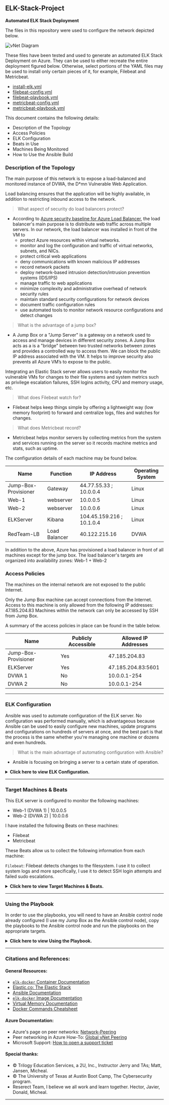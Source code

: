 ## ELK-Stack-Project
**Automated ELK Stack Deployment**
 
The files in this repository were used to configure the network depicted below.

![vNet Diagram](https://github.com/Diablo5G/ELK-Stack-Project/blob/main/Resources/Diagrams/ELK-Project-V1.jpg)
 
These files have been tested and used to generate an automated ELK Stack Deployment on Azure. They can be used to either recreate the entire deployment figured below. Otherwise, select portions of the YAML files may be used to install only certain pieces of it, for example, Filebeat and Metricbeat.

  - [install-elk.yml](https://github.com/Diablo5G/ELK-Stack-Project/blob/main/Ansible/install-elk.yml)
  - [filebeat-config.yml](https://github.com/Diablo5G/ELK-Stack-Project/blob/main/Ansible/filebeat-config.yml)
  - [filebeat-playbook.yml](https://github.com/Diablo5G/ELK-Stack-Project/blob/main/Ansible/filebeat-playbook.yml)
  - [metricbeat-config.yml](https://github.com/Diablo5G/ELK-Stack-Project/blob/main/Ansible/metricbeat-config.yml)
  - [metricbeat-playbook.yml](https://github.com/Diablo5G/ELK-Stack-Project/blob/main/Ansible/metricbeat-playbook.yml)
 
This document contains the following details:
- Description of the Topology
- Access Policies
- ELK Configuration
- Beats in Use
- Machines Being Monitored
- How to Use the Ansible Build
 
### Description of the Topology

The main purpose of this network is to expose a load-balanced and monitored instance of DVWA, the D*mn Vulnerable Web Application.

Load balancing ensures that the application will be highly available, in addition to restricting inbound access to the network.

> What aspect of security do load balancers protect?
- According to [Azure security baseline for Azure Load Balancer](https://bit.ly/3AnSRPV), the load balancer's main purpose is to distribute web traffic across multiple servers. In our network, the load balancer was installed in front of the VM to 
   - protect Azure resources within virtual networks.
   - monitor and log the configuration and traffic of virtual networks, subnets, and NICs.
   - protect critical web applications
   - deny communications with known malicious IP addresses
   - record network packets
   - deploy network-based intrusion detection/intrusion prevention systems (IDS/IPS)
   - manage traffic to web applications
   - minimize complexity and administrative overhead of network security rules
   - maintain standard security configurations for network devices
   - document traffic configuration rules
   - use automated tools to monitor network resource configurations and detect changes


> What is the advantage of a jump box?
- A Jump Box or a "Jump Server" is a gateway on a network used to access and manage devices in different security zones. A Jump Box acts as a is a "bridge" between two trusted networks between zones and provides a controlled way to access them. We can block the public IP address associated with the VM. It helps to improve security also prevents all Azure VM’s to expose to the public.

Integrating an Elastic Stack server allows users to easily monitor the vulnerable VMs for changes to their file systems and system metrics such as privilege escalation failures, SSH logins activity, CPU and memory usage, etc.

> What does Filebeat watch for?
- Filebeat helps keep things simple by offering a lightweight way (low memory footprint) to forward and centralize logs, files and watches for changes.

> What does Metricbeat record?
- Metricbeat helps monitor servers by collecting metrics from the system and services running on the server so it records machine metrics and stats, such as uptime.

The configuration details of each machine may be found below.
 
| Name     | Function | IP Address | Operating System |
|----------|----------|------------|------------------|
| Jump-Box-Provisioner | Gateway  | 44.77.55.33 ; 10.0.0.4   | Linux            |
| Web-1        |webserver    | 10.0.0.5     | Linux            |
| Web-2        |webserver    | 10.0.0.6     | Linux            |
| ELKServer    |Kibana       | 104.45.159.216 ; 10.1.0.4     | Linux            |
| RedTeam-LB|Load Balancer| 40.122.215.16| DVWA            |
 
In addition to the above, Azure has provisioned a load balancer in front of all machines except for the jump box. The load balancer's targets are organized into availability zones: Web-1 + Web-2


### Access Policies
 
The machines on the internal network are not exposed to the public Internet.
 
Only the Jump Box machine can accept connections from the Internet. Access to this machine is only allowed from the following IP addresses: 47.185.204.83 Machines within the network can only be accessed by SSH from Jump Box.
 
A summary of the access policies in place can be found in the table below.
 
| Name     | Publicly Accessible | Allowed IP Addresses |
|----------|---------------------|----------------------|
| Jump-Box-Provisioner | Yes                 | 47.185.204.83        |
| ELKServer      | Yes                  |  47.185.204.83:5601        |
| DVWA 1   | No                  |  10.0.0.1-254        |
| DVWA 2   | No                  |  10.0.0.1-254        |


 
---


### ELK Configuration
 
Ansible was used to automate configuration of the ELK server. No configuration was performed manually, which is advantageous because Ansible can be used to easily configure new machines, update programs and configurations on hundreds of servers at once, and the best part is that the process is the same whether you're managing one machine or dozens and even hundreds.

> What is the main advantage of automating configuration with Ansible?
- Ansible is focusing on bringing a server to a certain state of operation.

<details>
<summary> <b> Click here to view ELK Configuration. </b> </summary>

---
 
We will configure an ELK server within virtual network. Specifically,
 
- Deployed a new VM on your virtual network.
- Created an Ansible play to install and configure an ELK instance.
- Restricted access to the new server.

#### Deployed a new VM on your virtual network. 
 
1. Create a new vNet located in the same resource group you have been using. 
- Make sure this vNet is located in a new region and not the same region as your other VM's, which region you select is not important as long as it's a different US region than your other resources. Leave the rest of the settings at default.
- In this example, that the IP Addressing has automatically created a new network space of 10.1.0.0/16. If your network is different (10.2.0.0 or 10.3.0.0) it is ok as long as you accept the default settings. Azure automatically creates a network that will work.

![Create vNet](https://github.com/Diablo5G/ELK-Stack-Project/blob/main/Resources/Images/Create%20vNet.png)  

2. Create a Peer connection between your vNets. This will allow traffic to pass between your vNets and regions. This peer connection will make both a connection from your first vNet to your Second vNet And a reverse connection from your second vNet back to your first vNet. This will allow traffic to pass in both directions.
- Navigate to `Virtual Network` in the Azure Portal.
- Select your new vNet to view it's details.
- Under `Settings` on the left side, select `Peerings`.
- Click the + Add button to create a new Peering.
- A unique name of the connection from your new vNet to your old vNet such as depicted example below.
- Choose your original RedTeam vNet in the dropdown labeled `Virtual Network`.
- Leave all other settings at their defaults.
 
![PeeringsELKtoRed](https://github.com/Diablo5G/ELK-Stack-Project/blob/main/Resources/Images/ELKtoRed.png) 
 
![PeeringsRedtoELK](https://github.com/Diablo5G/ELK-Stack-Project/blob/main/Resources/Images/RedtoELK.png)  

3. Create a new Ubuntu VM in your virtual network with the following configurations:
- The VM must have a public IP address.
- The VM must be added to the new region in which you created your new vNet. You want to make sure you select your new vNEt and allow a new basic Security Group to be created for this VM.
- The VM must use the same SSH keys as your WebserverVM's. This should be the ssh keys that were created on the Ansible container that's running on your jump box.
- After creating the new VM in Azure, verify that it works as expected by connecting via SSH from the Ansible container on your jump box VM.

   - ```bash
        ssh sysadmin@<jump-box-provisioner>
     ``` 
   - ```bash
        sudo docker container list -a
     ``` 
   - ```bash
        sudo docker start goofy_wright && sudo docker attach goofy_wright
     ``` 
 
![connect_on_newVM](https://github.com/Diablo5G/ELK-Stack-Project/blob/main/Resources/Images/connect_on_newVM.png)  
 
- Copy the SSH key from the Ansible container on your jump box:
   - RUN `cat id_rsa.pub` Configure a new VM using that SSH key.
 
![RSA](https://github.com/Diablo5G/ELK-Stack-Project/blob/main/Resources/Images/id_rsa.pub_on_newVM.png) 
 

#### Created an Ansible play to install and configure an ELK instance.

In this step, you have to:
- Add your new VM to the Ansible hosts file.
- Create a new Ansible playbook to use for your new ELK virtual machine.
- From your Ansible container, add the new VM to Ansible's hosts file.
   - RUN `nano /etc/ansible/hosts` and put your IP with `ansible_python_interpreter=/usr/bin/python3`

![hosts file editing](https://github.com/Diablo5G/ELK-Stack-Project/blob/main/Resources/Images/CatHosts.png)  

- In the below play, representing the header of the YAML file, I defined the title of my playbook based on the playbook's main goal by setting the keyword 'name:' to: "Configure Elk VM with Docker". Next, I defined the user account for the SSH connection, by setting the keyword 'remote_user:' to "sysadmin" then activated privilege escalation by setting the keyword 'become:' to "true". 
 
 The playbook implements the following tasks:

```yaml
---
- name: Configure Elk VM with Docker
  hosts: elk
  remote_user: sysadmin
  become: true
  tasks:
```
 
In this play, the ansible package manager module is tasked with installing docker.io. The keyword 'update_cache:' is set to "yes" to download package information from all configured sources and their dependencies prior to installing docker, it is necessary to successfully install docker in this case. Next the keyword 'state:' is set to "present" to verify that the package is installed.


```yaml
     # Use apt module
    - name: Install docker.io
      apt:
        update_cache: yes
        name: docker.io
        state: present
```

In this play, the ansible package manager module is tasked with installing  'pip3', a version of the 'pip installer' which is a standard package manager used to install and maintain packages for Python.
The keyword 'force_apt_get:' is set to "yes" to force usage of apt-get instead of aptitude. The keyword 'state:' is set to "present" to verify that the package is installed.

```yaml
      # Use apt module
    - name: Install pip3
      apt:
        force_apt_get: yes
        name: python3-pip
        state: present
```

In this play the pip installer is used to install docker and also verify afterwards that docker is installed ('state: present').

```yaml
      # Use pip module
    - name: Install Docker python module
      pip:
        name: docker
        state: present
```

In this play, the ansible sysctl module configures the target virtual machine (i.e., the Elk server VM) to use more memory. On newer version of Elasticsearch, the max virtual memory areas is likely to be too low by default (ie., 65530) and will result in the following error: "elasticsearch | max virtual memory areas vm.max_map_count [65530] likely too low, increase to at least [262144]", thus requiring the increase of vm.max_map_count to at least 262144 using the sysctl module (keyword 'value:' set to "262144"). The keyword 'state:' is set to "present" to verify that the change was applied. The sysctl command is used to modify Linux kernel variables at runtime, to apply the changes to the virtual memory variables, the new variables need to be reloaded so the keyword 'reload:' is set to "yes" (this is also necessary in case the VM has been restarted).

```yaml
      # Use sysctl module
    - name: Use more memory
      sysctl:
        name: vm.max_map_count
        value: "262144"
        state: present
        reload: yes
```

In this play, the ansible docker_container module is used to download and launch our Elk container. The container is pulled from the docker hub repository. The keyword 'image:' is set with the value "sebp/elk:761", "sebp" is the creator of the container (i.e., Sebastien Pujadas). "elk" is the container and "761" is the version of the container. The keyword 'state:' is set to "started" to start the container upon creation. The keyword 'restart_policy:' is set to "always" and will ensure that the container restarts if you restart your web vm. Without it, you will have to restart your container when you restart the machine.
The keyword 'published_ports:' is set with the 3 ports that are used by our Elastic stack configuration, i.e., "5601" is the port used by Kibana, "9200" is the port used by Elasticsearch for requests by default and "5400" is the default port Logstash listens on for incoming Beats connections (we will go over the Beats we installed in the following section "Target Machines & Beats").

```yaml
      # Use docker_container module
    - name: download and launch a docker elk container
      docker_container:
        name: elk
        image: sebp/elk:761
        state: started
        restart_policy: always
        published_ports:
          - 5601:5601
          - 9200:9200
          - 5044:5044
```

In this play, the ansible systemd module is used to start docker on boot, setting the keyword 'enabled:' to "yes".

```yaml
      # Use systemd module
    - name: Enable service docker on boot
      systemd:
        name: docker
        enabled: yes
```
![Install_elk_yml](https://github.com/Diablo5G/ELK-Stack-Project/blob/main/Resources/Images/Install_elk_yml.png)

Now we can start launching and exposing the container by run

```bash
ansible-playbook install-elk.yml
```

The following screenshot displays the result of running `install-elk.yml`

![Docker ELKResult output](https://github.com/Diablo5G/ELK-Stack-Project/blob/main/Resources/Images/Install_elk_result.png)

SSH to your container: ```ssh sysadmin@10.1.0.4``` and RUN ```sudo docker ps```

The following screenshot displays the result of running `docker ps` after successfully configuring the Elastic Stack instance.

![Docker InstallELK output](https://github.com/Diablo5G/ELK-Stack-Project/blob/main/Resources/Images/InstallELK.png)

Logging into the Elk server and manually launch the ELK container with: 

```bash
sudo docker start elk
```
then ```curl http://localhost:5601/app/kibana``` does return HTML.

The following screenshot displays the result of running `curl` after start ELK container

![Docker curl output](https://github.com/Diablo5G/ELK-Stack-Project/blob/main/Resources/Images/CurlResult.png)

This step is to restrict access to the ELK VM using Azure's network security groups (NSGs). We need to add public IP address to a whitelist, just as we did when clearing access to jump box.

Go to Network Security Group to config your host IP to Kibana as follow

![Docker InboundSecRules output](https://github.com/Diablo5G/ELK-Stack-Project/blob/main/Resources/Images/Docker%20InboundSecRules%20output.png)

Then try to access web browser to http://<your.ELK-VM.External.IP>:5601/app/kibana 
 
![Access_Kibana](https://github.com/Diablo5G/ELK-Stack-Project/blob/main/Resources/Images/Access_Kibana.png)

</details>

---

### Target Machines & Beats
This ELK server is configured to monitor the following machines:

- Web-1 (DVWA 1) | 10.0.0.5
- Web-2 (DVWA 2) | 10.0.0.6

I have installed the following Beats on these machines:

- Filebeat
- Metricbeat

These Beats allow us to collect the following information from each machine:

`Filebeat`: Filebeat detects changes to the filesystem. I use it to collect system logs and more specifically, I use it to detect SSH login attempts and failed sudo escalations.


<details>
<summary> <b> Click here to view Target Machines & Beats. </b> </summary>

---

Filebeat playbook I used below:

```yaml
---
- name: Install and Launch Filebeat
  hosts: webservers
  become: yes
  tasks:
    # Use command module
  - name: Download filebeat .deb file
    command: curl -L -O https://artifacts.elastic.co/downloads/beats/filebeat/filebeat-7.4.0-amd64.deb
    # Use command module
  - name: Install filebeat .deb
    command: dpkg -i filebeat-7.4.0-amd64.deb
    # Use copy module
  - name: Drop in filebeat.yml
    copy:
      src: /etc/ansible/roles/install-filebeat/files/filebeat-config.yml
      dest: /etc/filebeat/filebeat.yml
    # Use command module
  - name: Enable and Configure System Module
    command: filebeat modules enable system
    # Use command module
  - name: Setup filebeat
    command: filebeat setup
    # Use command module
  - name: Start filebeat service
    command: service filebeat start
    # Use systemd module
  - name: Enable service filebeat on boot
    systemd:
      name: filebeat
      enabled: yes
```


`Metricbeat`: Metricbeat detects changes in system metrics, such as CPU usage and memory usage.

Metricbeat playbook I used below:

```yaml
---
- name: Install and Launch Metricbeat
  hosts: webservers
  become: true
  tasks:
    # Use command module
  - name: Download metricbeat
    command: curl -L -O https://artifacts.elastic.co/downloads/beats/metricbeat/metricbeat-7.4.0-amd64.deb
    # Use command module
  - name: install metricbeat
    command: dpkg -i metricbeat-7.4.0-amd64.deb
    # Use copy module
  - name: drop in metricbeat config
    copy:
      src: /etc/ansible/roles/install-metricbeat/files/metricbeat-config.yml
      dest: /etc/metricbeat/metricbeat.yml
    # Use command module
  - name: enable and configure docker module for metric beat
    command: metricbeat modules enable docker
    # Use command module
  - name: setup metric beat
    command: metricbeat setup
    # Use command module
  - name: start metric beat
    command: service metricbeat start
    # Use systemd module
  - name: Enable service metricbeat on boot
    systemd:
      name: metricbeat
      enabled: yes
```
 
</details>

---
 
### Using the Playbook
In order to use the playbooks, you will need to have an Ansible control node already configured (I use my Jump Box as the Ansible control node), copy the playbooks to the Ansible control node and run the playbooks on the appropriate targets. 

<details>
<summary> <b> Click here to view Using the Playbook. </b> </summary>

---

First, I SSH into the control node and follow the steps below:

- Copy the playbook files to the Ansible control node.
- Update the "hosts" file to include the groups of hosts representing the targeted servers to run the playbooks on.
- Run the playbooks, and navigate to the ELK server to check that the installation worked as expected.

So, first I connect to my Jump Box using the following command to SSH into the box:

```bash
ssh sysadmin@168.61.162.23
```

![SSH into ump box](https://github.com/Diablo5G/ELK-Stack-Project/blob/main/Resources/Images/SSH_into_Jump_Box.png)

Then I run the following command to start and launch my Ansible docker container (i.e., the Ansible Control Node):

```bash
sudo docker start goofy_wright
```
and

```bash
sudo docker attach goofy_wright 
```

Note: Your container will have a different name.

![Start and launch ansible container](https://github.com/Diablo5G/ELK-Stack-Project/blob/main/Resources/Images/Start_launch_ansible.png)

Next, I run the playbooks.

First I run my ELK playbook to deploy my ELK server:

```bash
ansible-playbook install_elk.yml
```

Then I run the Filebeat and Metricbeat playbooks to install the agents on my web servers (Web-1, Web-2):

```bash
ansible-playbook install_filebeat.yml
```
```bash
ansible-playbook install_metricbeat.yml
```


To verify that my ELK server was successfully deployed, I SSH into my ELK server and run the following command:

```bash
curl http://localhost:5601/app/kibana
```


If the server was successfully installed and deployed I should see the following HTML code output in the terminal:

![confirm elk server running via localhost](https://github.com/Sk3llington/Project1-UCLA-Cyber-Security/blob/main/Images/confirm_ELK_server_running_localhost.png)

You can also use your web browser to confirm that the ELK server is up and running by opening a web browser page and entering the public ip address to access Kibana's web interface:

http://40.79.255.121:5601/app/kibana

If the server is up and functioning, you should be able to access the page below:

![confirm elk running via public ip](https://github.com/Sk3llington/Project1-UCLA-Cyber-Security/blob/main/Images/confirm_ELK_server_running_public_ip.png)

Next, I want to verify that `filebeat` and `metricbeat` are actually collecting the data they are supposed to and that my deployment is fully functioning.

To do so, I have implemented 3 tasks:


1. Generate a high amount of failed SSH login attempts and verify that Kibana is picking up this activity.


2. Generate a high amount of CPU usage on my web servers and verify that Kibana picks up this data.


3. Generate a high amount of web requests to my web servers and make sure that Kibana is picking them up.


* Generating a high amount of failed SSH login attempts:


To generate these attempts I intentionally tried to connect to my Web-1 web server from the Jump Box instead of connecting from my Ansible container in order to generate failed attempts (the server can't verify my private key outside of the container). All ELK Stack scripts refer to [Elk_Stack_scripts.sh](https://github.com/Diablo5G/ELK-Stack-Project/blob/main/Linux/Elk_Stack_scripts.sh)

To do so I used the following short script to automate 1000 failed SSH login attempts: 


```bash
for i in {1..1000}; do ssh Web_1@10.0.0.5; done
```

![ssh failed attempts](https://github.com/Sk3llington/Project-1-UCLA-Cyber-Security/blob/f927b7cdbd50c0d4b7830f1839658fcfeaf2a96d/Images/ssh_failed_attempts.png)


Next I check Kibana to see if the failed attempts were logged:


![filebeat failed ssh attempts](https://github.com/Sk3llington/Project-1-UCLA-Cyber-Security/blob/f927b7cdbd50c0d4b7830f1839658fcfeaf2a96d/Images/filebeat_failed_ssh_attempts.png)

I can see that all the failed attempts were detected and sent to Kibana.

Now Let's breakdown the syntax of my previous short script:

`for` begins the `for` loop.

`i in` creates a variable named `i` that will hold each number `in` our list.

`{1..1000}` creates a list of 1000 numbers, each of which will be given to our `i` variable.

`;` separates the portions of our `for` loop when written on one line.

`do` indicates the action taken by each loop.

`ssh sysadmin@10.0.0.5` is the command run by `do`.

`;` separates the portions of our for loop when it's written on one line.

`done` closes the `for` loop.

Now I can run the same short script command with a few modifications, to test that `filebeat` is logging all failed attempts on all web servers where `filebeat` was deployed.

I want to run a command that will attempt to SSH into multiple web servers at the same time and continue forever until I stop it:

```bash
while true; do for i in {5..6}; do ssh Web_1@10.0.0.$i; done
```

Now let's breakdown the syntax of my previous short script:


`while` begins the `while` loop.

`true` will always be equal to `true` so this loop will never stop, unless you force quit it.

`;` separates the portions of our `while` loop when it's written on one line.

`do` indicates the action taken by each loop.

`i in` creates a variable named `i` that will hold each number in our list.

`{5..6}` creates a list of numbers (5 and 6), each of which will be given to our `i` variable.

`ssh sysadmin@10.0.0.$i` is the command run by `do`. It is passing in the `$i` variable so the `wget` command will be run on each server, i.e., 10.0.0.5, 10.0.0.6 (Web-1, Web-2).


Next, I want to confirm that `metricbeat` is functioning. To do so I will run a linux stress test.


* Generating a high amount of CPU usage on my web servers (Web-1, Web-2) and confirming that Kibana is collecting the data.


1. From my Jump Box, I start my Ansible container with the following command:

```bash
sudo docker start goofy_wright && sudo docker attach goofy_wright
```

2. I SSH from my Ansible container to one of my web server.

```bash
ssh Web_1@10.0.0.5
```

3. I install the `stress` module with the following command:

```bash
sudo apt install stress
```

4. I run the service with the following command and let the stress test run for a few minutes:

```bash
sudo stress --cpu 1
```

Next, I compare 2 of my web servers to see the difference in CPU usage, confirming that `metricbeat` is capturing the increase in CPU usage due to our stress command:

![cpu stress test results](https://github.com/Sk3llington/Project-1-UCLA-Cyber-Security/blob/7393789af6e4858bb3db389ed5271e2b712c6579/Images/cpu_stress_test_result.png)


Another view of the CPU usage metrics Kibana collected:

![cpu stress test results graph](https://github.com/Sk3llington/Project-1-UCLA-Cyber-Security/blob/9bcdcb0cdda628a18aad96fd07d56585c2b7a0cc/Images/cpu_stress_test_result_graph.png)


* Generate a high amount of web requests to my web servers and make sure that Kibana is picking them up.

This time I want to generate a high amount of web requests directed to one of my web servers, I will use `wget` to launch a DoS attack.

1. I log into my Jump Box

2. I need to add a new firewall rule to allow my Jump Box (10.0.0.4) to connect to my web servers over HTTP on port 80. To do so, I add a new Inbound Security Rule to my RedTeam1 Network Security Group:

![jump to http to webservers](https://github.com/Sk3llington/Project-1-UCLA-Cyber-Security/blob/9bcdcb0cdda628a18aad96fd07d56585c2b7a0cc/Images/jumpbox_http_to_webservers.png)


3. I run the following command to download the file `index.html` from my Web-1 VM:

```bash
wget 10.0.0.5
```

Output of the command:

![index html download](https://github.com/Sk3llington/Project-1-UCLA-Cyber-Security/blob/9bcdcb0cdda628a18aad96fd07d56585c2b7a0cc/Images/index_html_download.png)


4. I confirm that the file has been downloaded with the `ls` command:


```bash
sysadmin@Jump-Box-Provisioner:~$ ls 
index.html
```

5. Next, I run the `wget` command in a loop to generate a very high number of web requests, I will use the `while` loop:

```bash
while true; do wget 10.0.0.5; done
```

The result is that the `Load`, `Memory Usage` and `Network Traffic` were hit as seen below:

![load increase DoS](https://github.com/Sk3llington/Project-1-UCLA-Cyber-Security/blob/9bcdcb0cdda628a18aad96fd07d56585c2b7a0cc/Images/load_increase_DoS.png)

![memory usage](https://github.com/Sk3llington/Project-1-UCLA-Cyber-Security/blob/9bcdcb0cdda628a18aad96fd07d56585c2b7a0cc/Images/memory_usage.png)

![network traffic increase](https://github.com/Sk3llington/Project-1-UCLA-Cyber-Security/blob/9bcdcb0cdda628a18aad96fd07d56585c2b7a0cc/Images/network_traffic_increase.png)

After stopping the `wget` command, I can see that thousands of index.html files were created (as seen below).


![index html files](https://github.com/Sk3llington/Project-1-UCLA-Cyber-Security/blob/9bcdcb0cdda628a18aad96fd07d56585c2b7a0cc/Images/index_html_files.png)


I can use the following command to clean that up:

```bash
rm *
```

Now if we use `ls` again, the directory is a lot cleaner:


![directory cleanup](https://github.com/Sk3llington/Project-1-UCLA-Cyber-Security/blob/b3cb4729f2d776119d25fea2dcb676c6a22197c1/Images/directory_cleanup.png)


I can also avoid the creation of the `index.html` file by adding the flag `-O` to my command so that I can specify a destination file where all the `index.html` files will be concatenated and written to.

Since I don't want to save the `index.html` files, I will not write them to any output file but instead send them directly to a directory that doesn't save anything, i.e., `/dev/null`. 

I use the following command to do that:


```bash
while true; do wget 10.0.0.5 -O /dev/null; done
```

Now, if I want to perform the `wget` DoS request on all my web servers, I can use the previous command I used to generate failed SSH login attempts on all my web servers, but this time I will tweak the command to send `wget` requests to all webservers:

```bash
while true; do for i in {5..6}; do wget -O /dev/null 10.0.0.$i; done
```

Note that I need to press CTRL + C to stop the `wget` requests since I am using the `while` loop.


My Elastic Stack server is now functioning and correctly monitoring my load-balanced exposed DVWA web application.

</details>

---


### Citations and References:

#### General Resources:

- [`elk-docker` Container Documentation](https://elk-docker.readthedocs.io/)
- [Elastic.co: The Elastic Stack](https://www.elastic.co/elastic-stack)
- [Ansible Documentation](https://docs.ansible.com/ansible/latest/index.html)
- [`elk-docker` Image Documentation](https://elk-docker.readthedocs.io/#elasticsearch-logstash-kibana-elk-docker-image-documentation)
- [Virtual Memory Documentation](https://www.elastic.co/guide/en/elasticsearch/reference/5.0/vm-max-map-count.html#vm-max-map-count)
- [Docker Commands Cheatsheet](https://phoenixnap.com/kb/list-of-docker-commands-cheat-sheet)

#### Azure Documentation:

- Azure's page on peer networks: [Network-Peering](https://docs.microsoft.com/en-us/azure/virtual-network/virtual-network-peering-overview)
- Peer networking in Azure How-To: [Global vNet Peering](https://azure.microsoft.com/en-ca/blog/global-vnet-peering-now-generally-available/)
- Microsoft Support: [How to open a support ticket](https://docs.microsoft.com/en-us/azure/azure-portal/supportability/how-to-create-azure-support-request)

#### Special thanks:
- © Trilogy Education Services, a 2U, Inc., Instructor Jerry and TAs; Matt, Jansen, Micheal. 
- © The University of Texas at Austin Boot Camp, The Cybersecurity program. 
- Reserect Team, I believe we all work and learn together. Hector, Javier, Donald, Micheal.

---

